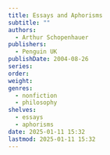 ```yaml
---
title: Essays and Aphorisms
subtitle: ""
authors:
  - Arthur Schopenhauer
publishers:
  - Penguin UK
publishDate: 2004-08-26
series: 
order: 
weight: 
genres:
  - nonfiction
  - philosophy
shelves:
  - essays
  - aphorisms
date: 2025-01-11 15:32
lastmod: 2025-01-11 15:32
---
```

